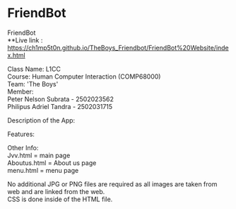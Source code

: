 # FriendBot
FriendBot  
**Live link : https://ch1mp5t0n.github.io/TheBoys_Friendbot/FriendBot%20Website/index.html

Class Name: L1CC  
Course: Human Computer Interaction (COMP68000)  
Team: 'The Boys'  
Member:  
Peter Nelson Subrata - 2502023562  
        Philipus Adriel Tandra - 2502031715

Description of the App:  



Features:  


Other Info:  
Jvv.html = main page  
Aboutus.html = About us page  
menu.html = menu page  
  
  
No additional JPG or PNG files are required as all images are taken from web and are linked from the web.  
CSS is done inside of the HTML file.
